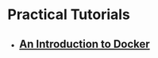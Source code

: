 # Practical Tutorials

* ## [An Introduction to Docker](https://github.com/amirs7/tutorials/tree/fix/docker/introduction)
